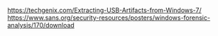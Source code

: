 https://techgenix.com/Extracting-USB-Artifacts-from-Windows-7/ 
https://www.sans.org/security-resources/posters/windows-forensic-analysis/170/download